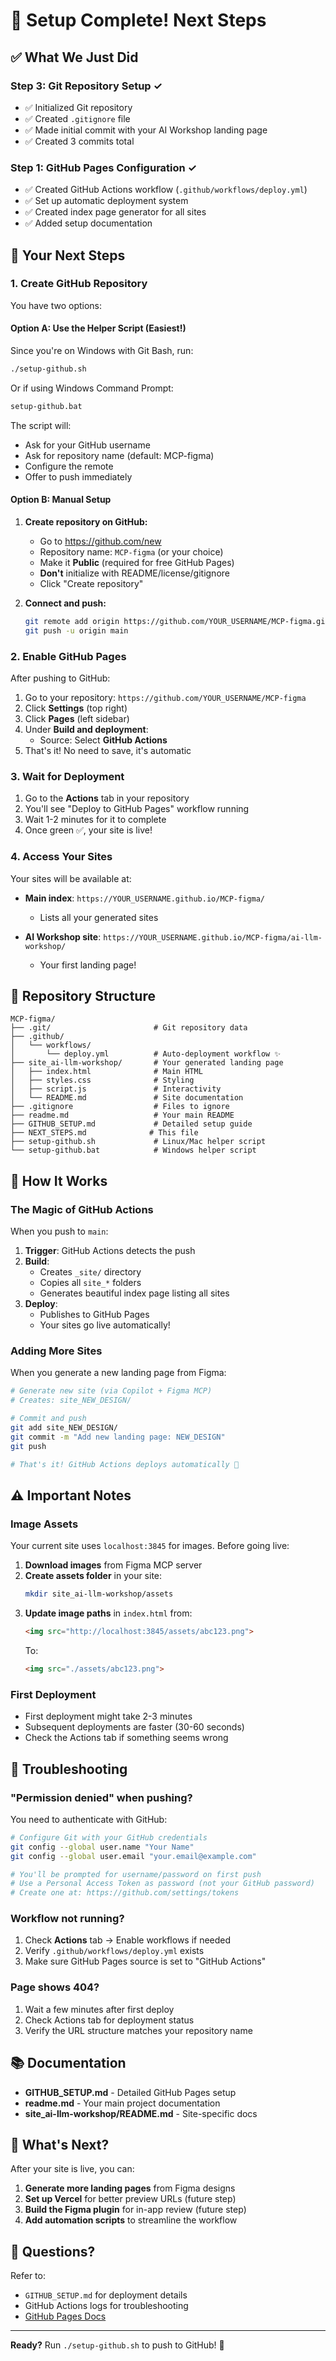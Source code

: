 # 🎉 Setup Complete! Next Steps

## ✅ What We Just Did

### Step 3: Git Repository Setup ✓
- ✅ Initialized Git repository
- ✅ Created `.gitignore` file
- ✅ Made initial commit with your AI Workshop landing page
- ✅ Created 3 commits total

### Step 1: GitHub Pages Configuration ✓
- ✅ Created GitHub Actions workflow (`.github/workflows/deploy.yml`)
- ✅ Set up automatic deployment system
- ✅ Created index page generator for all sites
- ✅ Added setup documentation

## 🚀 Your Next Steps

### 1. Create GitHub Repository

You have two options:

#### Option A: Use the Helper Script (Easiest!)

Since you're on Windows with Git Bash, run:

```bash
./setup-github.sh
```

Or if using Windows Command Prompt:

```cmd
setup-github.bat
```

The script will:
- Ask for your GitHub username
- Ask for repository name (default: MCP-figma)
- Configure the remote
- Offer to push immediately

#### Option B: Manual Setup

1. **Create repository on GitHub:**
   - Go to https://github.com/new
   - Repository name: `MCP-figma` (or your choice)
   - Make it **Public** (required for free GitHub Pages)
   - **Don't** initialize with README/license/gitignore
   - Click "Create repository"

2. **Connect and push:**
   ```bash
   git remote add origin https://github.com/YOUR_USERNAME/MCP-figma.git
   git push -u origin main
   ```

### 2. Enable GitHub Pages

After pushing to GitHub:

1. Go to your repository: `https://github.com/YOUR_USERNAME/MCP-figma`
2. Click **Settings** (top right)
3. Click **Pages** (left sidebar)
4. Under **Build and deployment**:
   - Source: Select **GitHub Actions**
5. That's it! No need to save, it's automatic

### 3. Wait for Deployment

1. Go to the **Actions** tab in your repository
2. You'll see "Deploy to GitHub Pages" workflow running
3. Wait 1-2 minutes for it to complete
4. Once green ✅, your site is live!

### 4. Access Your Sites

Your sites will be available at:

- **Main index**: `https://YOUR_USERNAME.github.io/MCP-figma/`
  - Lists all your generated sites
  
- **AI Workshop site**: `https://YOUR_USERNAME.github.io/MCP-figma/ai-llm-workshop/`
  - Your first landing page!

## 📁 Repository Structure

```
MCP-figma/
├── .git/                       # Git repository data
├── .github/
│   └── workflows/
│       └── deploy.yml          # Auto-deployment workflow ✨
├── site_ai-llm-workshop/       # Your generated landing page
│   ├── index.html              # Main HTML
│   ├── styles.css              # Styling
│   ├── script.js               # Interactivity
│   └── README.md               # Site documentation
├── .gitignore                  # Files to ignore
├── readme.md                   # Your main README
├── GITHUB_SETUP.md             # Detailed setup guide
├── NEXT_STEPS.md              # This file
├── setup-github.sh             # Linux/Mac helper script
└── setup-github.bat            # Windows helper script
```

## 🎯 How It Works

### The Magic of GitHub Actions

When you push to `main`:

1. **Trigger**: GitHub Actions detects the push
2. **Build**: 
   - Creates `_site/` directory
   - Copies all `site_*` folders
   - Generates beautiful index page listing all sites
3. **Deploy**: 
   - Publishes to GitHub Pages
   - Your sites go live automatically!

### Adding More Sites

When you generate a new landing page from Figma:

```bash
# Generate new site (via Copilot + Figma MCP)
# Creates: site_NEW_DESIGN/

# Commit and push
git add site_NEW_DESIGN/
git commit -m "Add new landing page: NEW_DESIGN"
git push

# That's it! GitHub Actions deploys automatically 🚀
```

## ⚠️ Important Notes

### Image Assets

Your current site uses `localhost:3845` for images. Before going live:

1. **Download images** from Figma MCP server
2. **Create assets folder** in your site:
   ```bash
   mkdir site_ai-llm-workshop/assets
   ```
3. **Update image paths** in `index.html` from:
   ```html
   <img src="http://localhost:3845/assets/abc123.png">
   ```
   To:
   ```html
   <img src="./assets/abc123.png">
   ```

### First Deployment

- First deployment might take 2-3 minutes
- Subsequent deployments are faster (30-60 seconds)
- Check the Actions tab if something seems wrong

## 🔧 Troubleshooting

### "Permission denied" when pushing?

You need to authenticate with GitHub:

```bash
# Configure Git with your GitHub credentials
git config --global user.name "Your Name"
git config --global user.email "your.email@example.com"

# You'll be prompted for username/password on first push
# Use a Personal Access Token as password (not your GitHub password)
# Create one at: https://github.com/settings/tokens
```

### Workflow not running?

1. Check **Actions** tab → Enable workflows if needed
2. Verify `.github/workflows/deploy.yml` exists
3. Make sure GitHub Pages source is set to "GitHub Actions"

### Page shows 404?

1. Wait a few minutes after first deploy
2. Check Actions tab for deployment status
3. Verify the URL structure matches your repository name

## 📚 Documentation

- **GITHUB_SETUP.md** - Detailed GitHub Pages setup
- **readme.md** - Your main project documentation
- **site_ai-llm-workshop/README.md** - Site-specific docs

## 🎨 What's Next?

After your site is live, you can:

1. **Generate more landing pages** from Figma designs
2. **Set up Vercel** for better preview URLs (future step)
3. **Build the Figma plugin** for in-app review (future step)
4. **Add automation scripts** to streamline the workflow

## 🤔 Questions?

Refer to:
- `GITHUB_SETUP.md` for deployment details
- GitHub Actions logs for troubleshooting
- [GitHub Pages Docs](https://docs.github.com/en/pages)

---

**Ready?** Run `./setup-github.sh` to push to GitHub! 🚀

